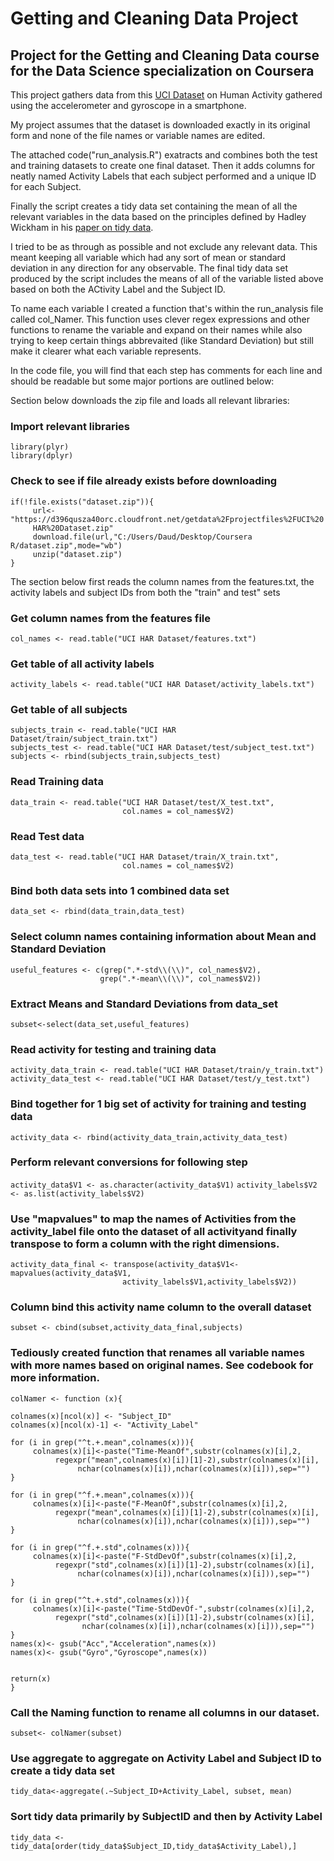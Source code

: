 Getting and Cleaning Data Project
===

## Project for the Getting and Cleaning Data course for the Data Science specialization on Coursera


This project gathers data from this [UCI Dataset](http://archive.ics.uci.edu/ml/datasets/Human+Activity+Recognition+Using+Smartphones) on Human Activity gathered using the accelerometer and gyroscope in a smartphone.

My project assumes that the dataset is downloaded exactly in its original form and none of the file names or variable names are edited.

The attached code("run_analysis.R") exatracts and combines both the test and training datasets to create one final dataset. Then it adds columns for neatly named Activity Labels that each subject performed and a unique ID for each Subject.

Finally the script creates a tidy data set containing the mean of all the relevant variables in the data based on the principles defined by Hadley Wickham in his [paper on tidy data](http://vita.had.co.nz/papers/tidy-data.html).

I tried to be as through as possible and not exclude any relevant data. This meant keeping all variable which had any sort of mean or standard deviation in any direction for any observable. The final tidy data set produced by the script includes the means of all of the variable listed above based on both the ACtivity Label and the Subject ID.

To name each variable I created a function that's within the run_analysis file called col_Namer. This function uses clever regex expressions and other functions to rename the variable and expand on their names while also trying to keep certain things abbrevaited (like Standard Deviation) but still make it clearer what each variable represents.

In the code file, you will find that each step has comments for each line and should be readable but some major portions are outlined below:



Section below downloads the zip file and loads all relevant libraries:


### Import relevant libraries
```
library(plyr)
library(dplyr)
```

### Check to see if file already exists before downloading
```
if(!file.exists("dataset.zip")){
     url<-"https://d396qusza40orc.cloudfront.net/getdata%2Fprojectfiles%2FUCI%20
     HAR%20Dataset.zip"
     download.file(url,"C:/Users/Daud/Desktop/Coursera R/dataset.zip",mode="wb")
     unzip("dataset.zip")
}
```


The section below first reads the column names from the features.txt, the activity labels and subject IDs from both the "train" and test" sets


### Get column names from the features file

`col_names <- read.table("UCI HAR Dataset/features.txt")`

### Get table of all activity labels
`activity_labels <- read.table("UCI HAR Dataset/activity_labels.txt")`

### Get table of all subjects
```
subjects_train <- read.table("UCI HAR Dataset/train/subject_train.txt")
subjects_test <- read.table("UCI HAR Dataset/test/subject_test.txt")
subjects <- rbind(subjects_train,subjects_test)
```

### Read Training data
```
data_train <- read.table("UCI HAR Dataset/test/X_test.txt",
                         col.names = col_names$V2)
```

### Read Test data
```
data_test <- read.table("UCI HAR Dataset/train/X_train.txt",
                         col.names = col_names$V2)
```

### Bind both data sets into 1 combined data set
`data_set <- rbind(data_train,data_test)`

### Select column names containing information about Mean and Standard Deviation
```
useful_features <- c(grep(".*-std\\(\\)", col_names$V2),
                    grep(".*-mean\\(\\)", col_names$V2))
```

### Extract Means and Standard Deviations from data_set
`subset<-select(data_set,useful_features)`

### Read activity for testing and training data
```
activity_data_train <- read.table("UCI HAR Dataset/train/y_train.txt")
activity_data_test <- read.table("UCI HAR Dataset/test/y_test.txt")
```

### Bind together for 1 big set of activity for training and testing data
`activity_data <- rbind(activity_data_train,activity_data_test)`

### Perform relevant conversions for following step
`activity_data$V1 <- as.character(activity_data$V1)`
`activity_labels$V2 <- as.list(activity_labels$V2)`

### Use "mapvalues" to map the names of Activities from the activity_label file onto the dataset of all activityand finally transpose to form a column with the right dimensions.
```
activity_data_final <- transpose(activity_data$V1<-mapvalues(activity_data$V1,
                         activity_labels$V1,activity_labels$V2))
```
### Column bind this activity name column to the overall dataset
`subset <- cbind(subset,activity_data_final,subjects)`


### Tediously created function that renames all variable names with more names based on original names. See codebook for more information.
```
colNamer <- function (x){
     
colnames(x)[ncol(x)] <- "Subject_ID"
colnames(x)[ncol(x)-1] <- "Activity_Label"

for (i in grep("^t.+.mean",colnames(x))){
     colnames(x)[i]<-paste("Time-MeanOf",substr(colnames(x)[i],2,
          regexpr("mean",colnames(x)[i])[1]-2),substr(colnames(x)[i],
               nchar(colnames(x)[i]),nchar(colnames(x)[i])),sep="")
}

for (i in grep("^f.+.mean",colnames(x))){
     colnames(x)[i]<-paste("F-MeanOf",substr(colnames(x)[i],2,
          regexpr("mean",colnames(x)[i])[1]-2),substr(colnames(x)[i],
               nchar(colnames(x)[i]),nchar(colnames(x)[i])),sep="")
}

for (i in grep("^f.+.std",colnames(x))){
     colnames(x)[i]<-paste("F-StdDevOf",substr(colnames(x)[i],2,
          regexpr("std",colnames(x)[i])[1]-2),substr(colnames(x)[i],
               nchar(colnames(x)[i]),nchar(colnames(x)[i])),sep="")
}

for (i in grep("^t.+.std",colnames(x))){
     colnames(x)[i]<-paste("Time-StdDevOf-",substr(colnames(x)[i],2,
          regexpr("std",colnames(x)[i])[1]-2),substr(colnames(x)[i],
                nchar(colnames(x)[i]),nchar(colnames(x)[i])),sep="")
}
names(x)<- gsub("Acc","Acceleration",names(x))
names(x)<- gsub("Gyro","Gyroscope",names(x))


return(x)
}
```


### Call the Naming function to rename all columns in our dataset.

`subset<- colNamer(subset)`

### Use aggregate to aggregate on Activity Label and Subject ID to create a tidy data set

`tidy_data<-aggregate(.~Subject_ID+Activity_Label, subset, mean)`

### Sort tidy data primarily by SubjectID and then by Activity Label
`tidy_data <- tidy_data[order(tidy_data$Subject_ID,tidy_data$Activity_Label),]`